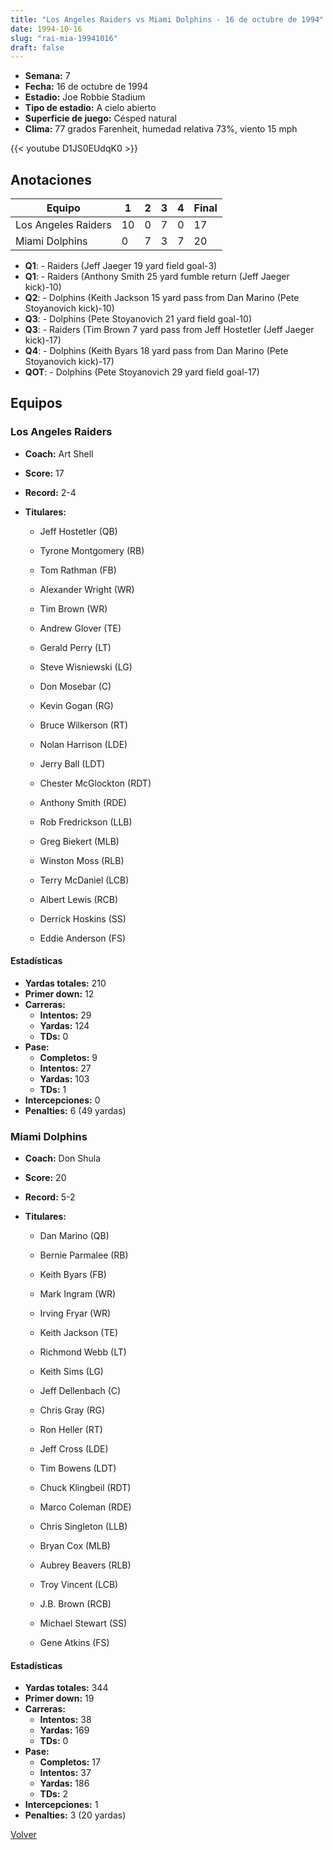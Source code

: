```yaml
---
title: "Los Angeles Raiders vs Miami Dolphins - 16 de octubre de 1994"
date: 1994-10-16
slug: "rai-mia-19941016"
draft: false
---
```


- **Semana:** 7
- **Fecha:** 16 de octubre de 1994
- **Estadio:** Joe Robbie Stadium
- **Tipo de estadio:** A cielo abierto
- **Superficie de juego:** Césped natural
- **Clima:** 77 grados Farenheit, humedad relativa 73%, viento 15 mph


{{< youtube D1JS0EUdqK0 >}}


## Anotaciones
| Equipo | 1 | 2 | 3 | 4 | Final |
|--------|---|---|---|---|-------|
| Los Angeles Raiders  | 10 | 0 | 7 | 0  | 17 |
| Miami Dolphins  | 0 | 7 | 3 | 7  | 20 |
- **Q1**:  - Raiders (Jeff Jaeger 19 yard field goal-3)
- **Q1**:  - Raiders (Anthony Smith 25 yard fumble return (Jeff Jaeger kick)-10)
- **Q2**:  - Dolphins (Keith Jackson 15 yard pass from Dan Marino (Pete Stoyanovich kick)-10)
- **Q3**:  - Dolphins (Pete Stoyanovich 21 yard field goal-10)
- **Q3**:  - Raiders (Tim Brown 7 yard pass from Jeff Hostetler (Jeff Jaeger kick)-17)
- **Q4**:  - Dolphins (Keith Byars 18 yard pass from Dan Marino (Pete Stoyanovich kick)-17)
- **QOT**:  - Dolphins (Pete Stoyanovich 29 yard field goal-17)


## Equipos


### Los Angeles Raiders
* **Coach:** Art Shell
* **Score:** 17
* **Record:** 2-4
* **Titulares:** 

  * Jeff Hostetler (QB) 

  * Tyrone Montgomery (RB) 

  * Tom Rathman (FB) 

  * Alexander Wright (WR) 

  * Tim Brown (WR) 

  * Andrew Glover (TE) 

  * Gerald Perry (LT) 

  * Steve Wisniewski (LG) 

  * Don Mosebar (C) 

  * Kevin Gogan (RG) 

  * Bruce Wilkerson (RT) 

  * Nolan Harrison (LDE) 

  * Jerry Ball (LDT) 

  * Chester McGlockton (RDT) 

  * Anthony Smith (RDE) 

  * Rob Fredrickson (LLB) 

  * Greg Biekert (MLB) 

  * Winston Moss (RLB) 

  * Terry McDaniel (LCB) 

  * Albert Lewis (RCB) 

  * Derrick Hoskins (SS) 

  * Eddie Anderson (FS) 

#### Estadísticas
* **Yardas totales:** 210
* **Primer down:** 12
* **Carreras:**
  * **Intentos:** 29
  * **Yardas:** 124
  * **TDs:** 0
* **Pase:**
  * **Completos:** 9
  * **Intentos:** 27
  * **Yardas:** 103
  * **TDs:** 1
* **Intercepciones:** 0
* **Penalties:** 6 (49 yardas)

### Miami Dolphins
* **Coach:** Don Shula
* **Score:** 20
* **Record:** 5-2
* **Titulares:** 

  * Dan Marino (QB) 

  * Bernie Parmalee (RB) 

  * Keith Byars (FB) 

  * Mark Ingram (WR) 

  * Irving Fryar (WR) 

  * Keith Jackson (TE) 

  * Richmond Webb (LT) 

  * Keith Sims (LG) 

  * Jeff Dellenbach (C) 

  * Chris Gray (RG) 

  * Ron Heller (RT) 

  * Jeff Cross (LDE) 

  * Tim Bowens (LDT) 

  * Chuck Klingbeil (RDT) 

  * Marco Coleman (RDE) 

  * Chris Singleton (LLB) 

  * Bryan Cox (MLB) 

  * Aubrey Beavers (RLB) 

  * Troy Vincent (LCB) 

  * J.B. Brown (RCB) 

  * Michael Stewart (SS) 

  * Gene Atkins (FS) 

#### Estadísticas
* **Yardas totales:** 344
* **Primer down:** 19
* **Carreras:**
  * **Intentos:** 38
  * **Yardas:** 169
  * **TDs:** 0
* **Pase:**
  * **Completos:** 17
  * **Intentos:** 37
  * **Yardas:** 186
  * **TDs:** 2
* **Intercepciones:** 1
* **Penalties:** 3 (20 yardas)


[Volver](/historia/1994)
